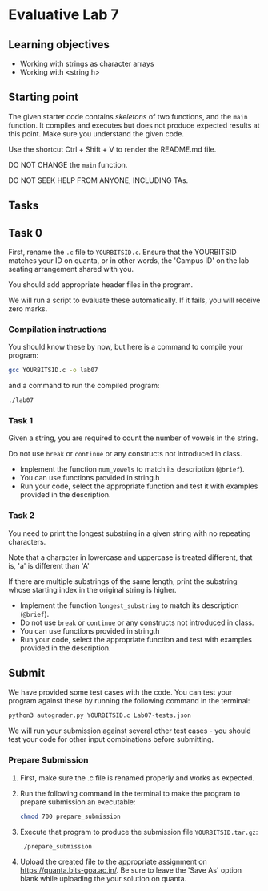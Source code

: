 # Evaluative Lab 7

## Learning objectives

* Working with strings as character arrays
* Working with <string.h>

## Starting point

The given starter code contains *skeletons* of two functions, and the `main` function. It compiles and executes but does not produce expected results at this point. Make sure you understand the given code.

Use the shortcut Ctrl + Shift + V to render the README.md file.

DO NOT CHANGE the `main` function.

DO NOT SEEK HELP FROM ANYONE, INCLUDING TAs.

## Tasks

## Task 0

First, rename the `.c` file to `YOURBITSID.c`.
Ensure that the YOURBITSID matches your ID on quanta, or in other words, the 'Campus ID' on the lab seating arrangement shared with you.

You should add appropriate header files in the program.

We will run a script to evaluate these automatically. If it fails, you will receive zero marks.

### Compilation instructions

You should know these by now, but here is a command to compile your program:

```sh
gcc YOURBITSID.c -o lab07
```

and a command to run the compiled program:

```sh
./lab07
```

### Task 1

Given a string, you are required to count the number of vowels in the string.

Do not use `break` or `continue` or any constructs not introduced in class.

* Implement the function `num_vowels` to match its description (`@brief`).
* You can use functions provided in string.h
* Run your code, select the appropriate function and test it with examples provided in the description.

### Task 2

You need to print the longest substring in a given string with no repeating characters.

Note that a character in lowercase and uppercase is treated different, that is, 'a' is different than 'A'

If there are multiple substrings of the same length, print the substring whose starting index in the original string is higher. 
 
* Implement the function `longest_substring` to match its description (`@brief`).
* Do not use `break` or `continue` or any constructs not introduced in class.
* You can use functions provided in string.h
* Run your code, select the appropriate function and test with examples provided in the description.

## Submit

We have provided some test cases with the code.
You can test your program against these by running the following command in the terminal:

```python
python3 autograder.py YOURBITSID.c Lab07-tests.json
```

We will run your submission against several other test cases - you should test your code for other input combinations before submitting.

### Prepare Submission

1. First, make sure the .c file is renamed properly and works as expected.
2. Run the following command in the terminal to make the program to prepare submission an executable:

   ```sh
   chmod 700 prepare_submission
   ```

3. Execute that program to produce the submission file `YOURBITSID.tar.gz`:

   ```sh
   ./prepare_submission
   ```

4. Upload the created file to the appropriate assignment on <https://quanta.bits-goa.ac.in/>.
   Be sure to leave the 'Save As' option blank while uploading the your solution on quanta.
